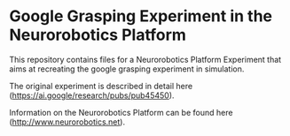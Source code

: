 # Google Grasping Experiment in the Neurorobotics Platform
This repository contains files for a Neurorobotics Platform Experiment that aims at recreating the google grasping experiment in simulation.

The original experiment is described in detail here (https://ai.google/research/pubs/pub45450).

Information on the Neurorobotics Platform can be found here (http://www.neurorobotics.net).


